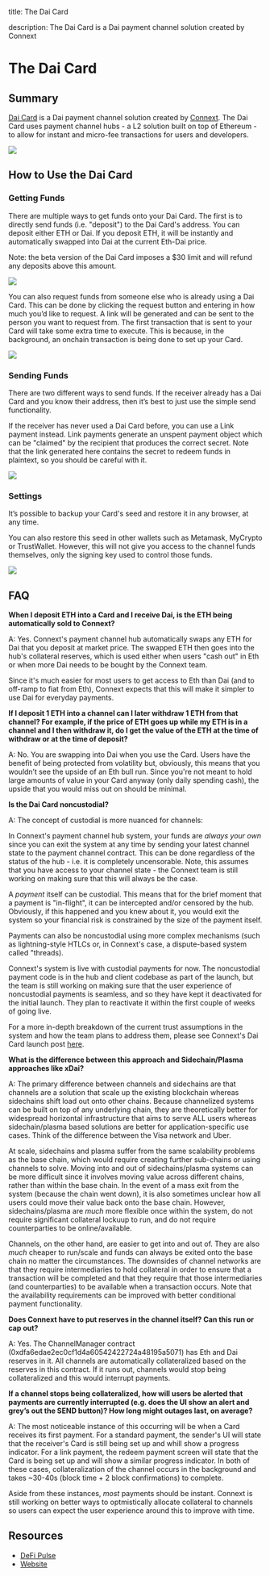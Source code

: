 title: The Dai Card

description: The Dai Card is a Dai payment channel solution created by Connext

# The Dai Card

## Summary

[Dai Card](https://daicard.io) is a Dai payment channel solution created by [Connext](https://connext.network/). The Dai Card uses  payment channel hubs - a L2 solution built on top of Ethereum - to allow for instant and micro-fee transactions for users and developers.

![](/docs/assets/images/daicard_splash.png)

## How to Use the Dai Card

### Getting Funds

There are multiple ways to get funds onto your Dai Card. The first is to directly send funds (i.e. "deposit") to the Dai Card's address. You can deposit either ETH or Dai. If you deposit ETH, it will be instantly and automatically swapped into Dai at the current Eth-Dai price.

Note: the beta version of the Dai Card imposes a $30 limit and will refund any deposits above this amount.

![](/docs/assets/images/daicard_deposit.png)

You can also request funds from someone else who is already using a Dai Card. This can be done by clicking the request button and entering in how much you’d like to request. A link will be generated and can be sent to the person you want to request from. The first transaction that is sent to your Card will take some extra time to execute. This is because, in the background, an onchain transaction is being done to set up your Card.

![](/docs/assets/images/daicard_request.png)

### Sending Funds

There are two different ways to send funds. If the receiver already has a Dai Card and you know their address, then it’s best to just use the simple send functionality.

If the receiver has never used a Dai Card before, you can use a Link payment instead. Link payments generate an unspent payment object which can be "claimed" by the recipient that produces the correct secret. Note that the link generated here contains the secret to redeem funds in plaintext, so you should be careful with it.

![](/docs/assets/images/daicard_send.png)

### Settings

It’s possible to backup your Card's seed and restore it in any browser, at any time. 

You can also restore this seed in other wallets such as Metamask, MyCrypto or TrustWallet. However, this will not give you access to the channel funds themselves, only the signing key used to control those funds.

![](/docs/assets/images/daicard_settings.png)

## FAQ

**When I deposit ETH into a Card and I receive Dai, is the ETH being automatically sold to Connext?**

A: Yes. Connext's payment channel hub automatically swaps any ETH for Dai that you deposit at market price. The swapped ETH then goes into the hub's collateral reserves, which is used either when users "cash out" in Eth or when more Dai needs to be bought by the Connext team.

Since it's much easier for most users to get access to Eth than Dai (and to off-ramp to fiat from Eth), Connext expects that this will make it simpler to use Dai for everyday payments.

**If I deposit 1 ETH into a channel can I later withdraw 1 ETH from that channel? For example, if the price of ETH goes up while my ETH is in a channel and I then withdraw it, do I get the value of the ETH at the time of withdraw or at the time of deposit?**

A: No. You are swapping into Dai when you use the Card. Users have the benefit of being protected from volatility but, obviously, this means that you wouldn’t see the upside of an Eth bull run. Since you're not meant to hold large amounts of value in your Card anyway (only daily spending cash), the upside that you would miss out on should be minimal.

**Is the Dai Card noncustodial?**

A: The concept of custodial is more nuanced for channels:

In Connext's payment channel hub system, your funds are *always your own* since you can exit the system at any time by sending your latest channel state to the payment channel contract. This can be done regardless of the status of the hub - i.e. it is completely uncensorable. Note, this assumes that you have access to your channel state - the Connext team is still working on making sure that this will always be the case.

A *payment* itself can be custodial. This means that for the brief moment that a payment is "in-flight", it can be intercepted and/or censored by the hub. Obviously, if this happened and you knew about it, you would exit the system so your financial risk is constrained by the size of the payment itself.

Payments can also be noncustodial using more complex mechanisms (such as lightning-style HTLCs or, in Connext's case, a dispute-based system called "threads).

Connext's system is live with custodial payments for now. The noncustodial payment code is in the hub and client codebase as part of the launch, but the team is still working on making sure that the user experience of noncustodial payments is seamless, and so they have kept it deactivated for the initial launch. They plan to reactivate it within the first couple of weeks of going live.

For a more in-depth breakdown of the current trust assumptions in the system and how the team plans to address them, please see Connext's Dai Card launch post [here](https://medium.com/@arjunbhuptani/introducing-the-dai-card-fc46520078d3).

**What is the difference between this approach and Sidechain/Plasma approaches like xDai?**

A: The primary difference between channels and sidechains are that channels are a solution that scale up the existing blockchain whereas sidechains shift load out onto other chains. Because channelized systems can be built on top of any underlying chain, they are theoretically better for widespread horizontal infrastructure that aims to serve ALL users whereas sidechain/plasma based solutions are better for application-specific use cases. Think of the difference between the Visa network and Uber.

At scale, sidechains and plasma suffer from the same scalability problems as the base chain, which would require creating further sub-chains or using channels to solve. Moving into and out of sidechains/plasma systems can be more difficult since it involves moving value across different chains, rather than within the base chain. In the event of a mass exit from the system (because the chain went down), it is also sometimes unclear how all users could move their value back onto the base chain. However, sidechains/plasma are *much* more flexible once within the system, do not require significant collateral lockuup to run, and do not require counterparties to be online/available.

Channels, on the other hand, are easier to get into and out of. They are also *much* cheaper to run/scale and funds can always be exited onto the base chain no matter the circumstances. The downsides of channel networks are that they require intermediaries to hold collateral in order to ensure that a transaction will be completed and that they require that those intermediaries (and counterparties) to be available when a transaction occurs. Note that the availability requirements can be improved with better conditional payment functionality.

**Does Connext have to put reserves in the channel itself? Can this run or cap out?**

A: Yes. The ChannelManager contract (0xdfa6edae2ec0cf1d4a60542422724a48195a5071) has Eth and Dai reserves in it. All channels are automatically collateralized based on the reserves in this contract. If it runs out, channels would stop being collateralized and this would interrupt payments.

**If a channel stops being collateralized, how will users be alerted that payments are currently interrupted (e.g. does the UI show an alert and grey’s out the SEND button)? How long might outages last, on average?**

A: The most noticeable instance of this occurring will be when a Card receives its first payment. For a standard payment, the sender's UI will state that the receiver's Card is still being set up and whill show a progress indicator. For a link payment, the redeem payment screen will state that the Card is being set up and will show a similar progress indicator. In both of these cases, collateralization of the channel occurs in the background and takes ~30-40s (block time + 2 block confirmations) to complete.

Aside from these instances, *most* payments should be instant. Connext is still working on better ways to optmistically allocate collateral to channels so users can expect the user experience around this to improve with time.

## Resources

* [DeFi Pulse](https://defipulse.com/connext)
* [Website](https://connext.network/)


